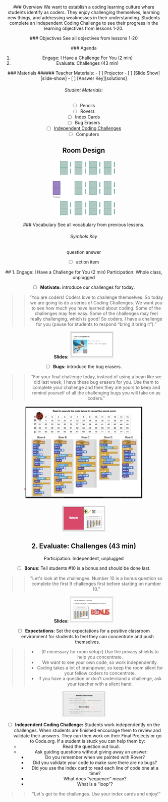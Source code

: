 <header class='header' title='Independent Coding Challenge' subtitle='Lesson 21'/>

<notable>
<iconp src='/icons/activity.png'>### Overview</iconp>
We want to establish a coding learning culture where students identify as coders. They enjoy challenging themselves, learning new things, and addressing weaknesses in their understanding. Students complete an Independent Coding Challenge to see their progress in the learning objectives from lessons 1-20.

<iconp src='/icons/objectives.png'>### Objectives</iconp>
See all objectives from lessons 1-20

<iconp src='/icons/agenda.png'>### Agenda</iconp>
1. Engage: I Have a Challenge For You (2 min)
1. Evaluate: Challenges (43 min)

<note>
<iconp src='/icons/materials.png'>### Materials</iconp>
###### Teacher Materials:
- [ ] Projector
- [ ] [Slide Show][slide-show]
- [ ] [Answer Key][solutions]

###### Student Materials:
- [ ] Pencils
- [ ] Rovers
- [ ] Index Cards
- [ ] Bug Erasers
- [ ] [Independent Coding Challenges][icc]
- [ ] Computers

</note>

## Room Design
![room](/images/layout-rows.png)

<note>

<iconp src='/icons/vocab.png'>### Vocabulary</iconp>
See all vocabulary from previous lessons.

###### Symbols Key
<iconp ml='1.65em' type='question'>question</iconp>
<iconp ml='1.65em' type='answer'>answer</iconp>
- [ ] action item
</note>

<pagebreak/>
## 1. Engage: I Have a Challenge for You (2 min)
Participation: Whole class, unplugged

- [ ] **Motivate:** introduce our challenges for today.

> > “You are coders! Coders love to challenge themselves. So today we are going to do a series of Coding Challenges. We want you to see how much you have learned about coding. Some of the challenges may feel easy. Some of the challenges may feel really challenging, which is good! So coders, I have a challenge for you (pause for students to respond “bring it bring it”).”

<note> **Slides:** ![slides-motivate](./images/slides-engage.jpeg)</note>
<br/>

- [ ] **Bugs:** introduce the bug erasers.

> > “For your final challenge today, instead of using a bean like we did last week, I have these bug erasers for you. Use them to complete your challenge and then they are yours to keep and remind yourself of all the challenging bugs you will take on as coders."

![bug-placement](./images/bug-placement.jpeg)

<note>![slides-bug](./images/slides-bugs.jpeg)</note>

## 2. Evaluate: Challenges (43 min)
Participation: Independent, unplugged

- [ ] **Bonus**: Tell students #10 is a bonus and should be done last.

> > "Let's look at the challenges. Number 10 is a bonus question so complete the first 9 challenges first before starting on number 10.”

<note> **Slides:** ![slides-bonus](./images/slides-icc1.jpeg)</note>

- [ ] **Expectations:** Set the expectations for a positive classroom environment for students to feel they can concentrate and push themselves.

> > - (If necessary for room setup:) Use the privacy shields to help you concentrate.
> > - We want to see your own code, so work independently.
> > - Coding takes a lot of brainpower, so keep the room silent for your fellow coders to concentrate.
> > - If you have a question or don’t understand a challenge, ask your teacher with a silent hand.

<note> ![slides-expectations](./images/slides-icc2.jpeg)</note>

- [ ] **Independent Coding Challenge:** Students work independently on the challenges. When students are finished encourage them to review and validate their answers. They can then work on their Final Projects or go to Code.org. If a student is stuck you can help them by:
    - Read the question out loud.
    - Ask guiding questions without giving away an answer:
	    - Do you remember when we painted with Rover?
	    - Did you validate your code to make sure there are no bugs?
	    - Did you use the index card to read each line of code one at a time?
	    - What does “sequence” mean?
	    - What is a “loop”?

> > "Let's get to the challenges. Use your index cards and enjoy!"

</notable>

[slide-show]: https://docs.google.com/presentation/d/1kKCYVByGbSVvYtuD-5ouoDigk_Pkk02B6KxkGSm1cs8/edit?usp=sharing
[icc]: https://docs.google.com/document/d/1VM59rXH8pka5aOIWp2_4Of1dShGx-BRnXlMQbWkbyGc/edit?usp=sharing
[solutions]: https://drive.google.com/file/d/0B0vHZaW27O0KWGpKQjJ6aGNab1U/view?usp=sharing
